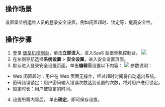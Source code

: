 
## 操作场景
设置堡垒机运维人员的登录安全设置，例如闲置超时、锁定等，提高安全性。


## 操作步骤
1. 登录 [堡垒机控制台](https://console.cloud.tencent.com/dsgc/bh)，单击**立即进入**，进入SaaS 型堡垒机控制台。
![](https://qcloudimg.tencent-cloud.cn/raw/b2f6673b0cad7c2f423a6b6e287179af.png)
2. 在左侧导航选择**系统设置** > **安全设置**，进入安全设置页面。
3. 默认进入登录安全设置页面，单击**编辑**需设置以下内容：
![](https://qcloudimg.tencent-cloud.cn/raw/d344716dbb343424e74cf8c0dc6610d2.png)
参数说明：
 - Web 闲置超时：用户在 Web 页面无操作，经过超时时间将自动退出系统。
 - 密码错误锁定：用户密码输入错误次数达到设置的次数，将对用户进行锁定。
 - 锁定时长：用户被锁定的时间。
4. 设置所需内容后，	单击**确定**，即可保存设置。

